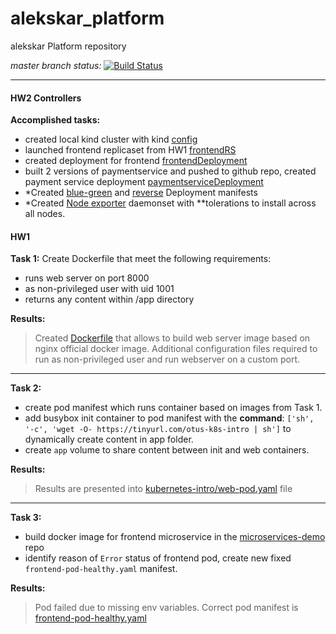# alekskar_platformalekskar Platform repository_master branch status:_[![Build Status](https://travis-ci.com/otus-kuber-2020-04/alekskar_platform.svg?branch=master)](https://travis-ci.com/otus-kuber-2020-04/alekskar_platform)___#### HW2 Controllers**Accomplished tasks:**- created local kind cluster with kind [config](./kind-config.yaml)- launched frontend replicaset from HW1 [frontendRS](kubernetes-controllers/frontend-replicaset.yaml)- created deployment for frontend [frontendDeployment](kubernetes-controllers/frontend-deployment.yaml)- built 2 versions of paymentservice and pushed to github repo, created payment service deployment [paymentserviceDeployment](kubernetes-controllers/paymentservice-deployment.yaml)- *Created [blue-green](kubernetes-controllers/paymentservice-deployment-bg.yaml) and [reverse](kubernetes-controllers/paymentservice-deployment-reverse.yaml) Deployment manifests- *Created [Node exporter](kubernetes-controllers/node-exporter-daemonset.yaml) daemonset with **tolerations to install across all nodes.#### HW1 **Task 1:** Create Dockerfile that meet the following requirements:- runs web server on port 8000- as non-privileged user with uid 1001- returns any content within /app directory**Results:** > Created [Dockerfile](kubernetes-into/web/Dockerfile) that allows to build web server image> based on nginx official docker image.> Additional configuration files required to run as  non-privileged user and run webserver on a  custom port.___**Task 2:**- create pod manifest which runs container based on images from Task 1.- add busybox init container to pod manifest with the **command**: `['sh', '-c', 'wget -O- https://tinyurl.com/otus-k8s-intro | sh']` to dynamically create content in app folder.- create `app` volume to share content between init and web containers.  **Results:**>  Results are presented into [kubernetes-intro/web-pod.yaml](kubernetes-intro/web-pod.yaml) file___ **Task 3:**- build docker image for frontend microservice in the [microservices-demo](https://github.com/GoogleCloudPlatform/microservices-demo) repo- identify reason of `Error` status of frontend pod, create new fixed  `frontend-pod-healthy.yaml` manifest.  **Results:** > Pod failed due to missing env variables. > Correct pod manifest is [frontend-pod-healthy.yaml](kubernetes-intro/frontend-pod-healthy.yaml)